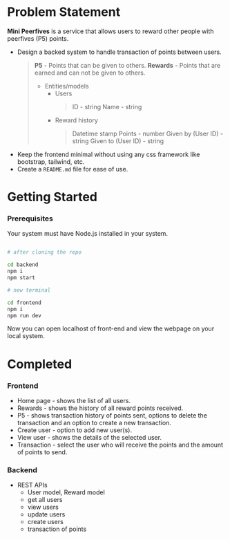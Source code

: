 # Problem Statement

**Mini Peerfives** is a service that allows users to reward other people with peerfives (P5) points.

- Design a backed system to handle transaction of points between users.
  > **P5** - Points that can be given to others.
  > **Rewards** - Points that are earned and can not be given to others.
  >
  > - Entities/models
  >   - Users
  >     > ID - string
  >     > Name - string
  >   - Reward history
  >     > Datetime stamp
  >     > Points - number
  >     > Given by (User ID) - string
  >     > Given to (User ID) - string
- Keep the frontend minimal without using any css framework like bootstrap, tailwind, etc.
- Create a `README.md` file for ease of use.

# Getting Started

### Prerequisites

Your system must have Node.js installed in your system.

```bash

# after cloning the repo

cd backend
npm i
npm start

# new terminal

cd frontend
npm i
npm run dev
```

Now you can open localhost of front-end and view the webpage on your local system.

# Completed

### Frontend

- Home page - shows the list of all users.
- Rewards - shows the history of all reward points received.
- P5 - shows transaction history of points sent, options to delete the transaction and an option to create a new transaction.
- Create user - option to add new user(s).
- View user - shows the details of the selected user.
- Transaction - select the user who will receive the points and the amount of points to send.

### Backend

- REST APIs
  - User model, Reward model
  - get all users
  - view users
  - update users
  - create users
  - transaction of points
